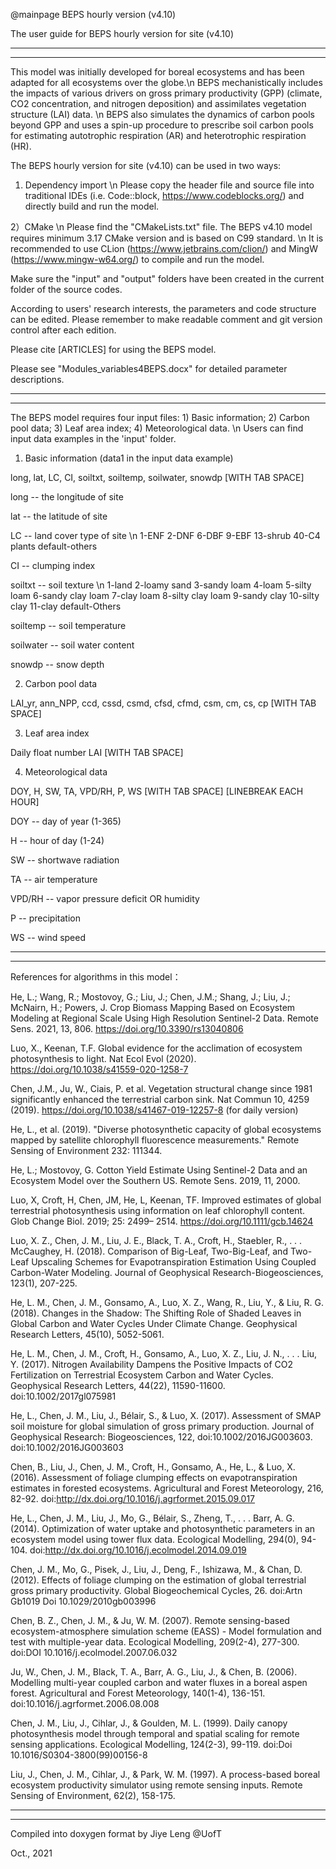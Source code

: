 @mainpage BEPS hourly version (v4.10)

The user guide for BEPS hourly version for site (v4.10)

-----------------------------------------
-----------------------------------------

This model was initially developed for boreal ecosystems and has been adapted for all ecosystems over the globe.\n
BEPS mechanistically includes the impacts of various drivers on gross primary productivity (GPP) (climate, CO2 concentration, and nitrogen deposition) and assimilates vegetation structure (LAI) data. \n
BEPS also simulates the dynamics of carbon pools beyond GPP and uses a spin-up procedure to prescribe soil carbon pools for estimating autotrophic respiration (AR) and heterotrophic respiration (HR).

The BEPS hourly version for site (v4.10) can be used in two ways:

1) Dependency import \n
Please copy the header file and source file into traditional IDEs (i.e. Code::block, https://www.codeblocks.org/) and directly build and run the model.

2）CMake \n
Please find the "CMakeLists.txt" file. The BEPS v4.10 model requires minimum 3.17 CMake version and is based on C99 standard. \n
It is recommended to use CLion (https://www.jetbrains.com/clion/) and MingW (https://www.mingw-w64.org/) to compile and run the model.

Make sure the "input" and "output" folders have been created in the current folder of the source codes.

According to users' research interests, the parameters and code structure can be edited. Please remember to make readable comment and git version control after each edition.

Please cite [ARTICLES] for using the BEPS model.

Please see "Modules_variables4BEPS.docx" for detailed parameter descriptions.

-----------------------------------------
-----------------------------------------

The BEPS model requires four input files: 1) Basic information; 2) Carbon pool data; 3) Leaf area index; 4) Meteorological data. \n
Users can find input data examples in the 'input' folder.

1) Basic information (data1 in the input data example)

long, lat, LC, CI, soiltxt, soiltemp, soilwater, snowdp [WITH TAB SPACE]

long --  the longitude of site

lat  --  the latitude of site

LC -- land cover type of site \n
1-ENF 2-DNF 6-DBF 9-EBF 13-shrub 40-C4 plants default-others

CI -- clumping index

soiltxt -- soil texture \n
1-land 2-loamy sand 3-sandy loam 4-loam 5-silty loam 6-sandy clay loam 7-clay loam 8-silty clay loam 9-sandy clay 10-silty clay 11-clay default-Others

soiltemp -- soil temperature

soilwater -- soil water content

snowdp -- snow depth

2) Carbon pool data

LAI_yr, ann_NPP,  ccd,  cssd,  csmd,  cfsd,  cfmd,  csm,  cm,  cs,  cp [WITH TAB SPACE]

3) Leaf area index

Daily float number LAI [WITH TAB SPACE]

4) Meteorological data

DOY, H, SW, TA, VPD/RH, P, WS [WITH TAB SPACE] [LINEBREAK EACH HOUR]

DOY -- day of year (1-365)

H -- hour of day (1-24)

SW -- shortwave radiation

TA -- air temperature

VPD/RH -- vapor pressure deficit OR humidity

P -- precipitation

WS -- wind speed

-----------------------------------------
-----------------------------------------

References for algorithms in this model：

He, L.; Wang, R.; Mostovoy, G.; Liu, J.; Chen, J.M.; Shang, J.; Liu, J.; McNairn, H.; Powers, J. Crop Biomass Mapping Based on Ecosystem Modeling at Regional Scale Using High Resolution Sentinel-2 Data. Remote Sens. 2021, 13, 806. https://doi.org/10.3390/rs13040806

Luo, X., Keenan, T.F. Global evidence for the acclimation of ecosystem photosynthesis to light. Nat Ecol Evol (2020). https://doi.org/10.1038/s41559-020-1258-7

Chen, J.M., Ju, W., Ciais, P. et al. Vegetation structural change since 1981 significantly enhanced the terrestrial carbon sink. Nat Commun 10, 4259 (2019). https://doi.org/10.1038/s41467-019-12257-8 (for daily version)

He, L., et al. (2019). "Diverse photosynthetic capacity of global ecosystems mapped by satellite chlorophyll fluorescence measurements." Remote Sensing of Environment 232: 111344.

He, L.; Mostovoy, G. Cotton Yield Estimate Using Sentinel-2 Data and an Ecosystem Model over the Southern US. Remote Sens. 2019, 11, 2000.

Luo, X, Croft, H, Chen, JM, He, L, Keenan, TF. Improved estimates of global terrestrial photosynthesis using information on leaf chlorophyll content. Glob Change Biol. 2019; 25: 2499– 2514. https://doi.org/10.1111/gcb.14624

Luo, X. Z., Chen, J. M., Liu, J. E., Black, T. A., Croft, H., Staebler, R., . . . McCaughey, H. (2018). Comparison of Big-Leaf, Two-Big-Leaf, and Two-Leaf Upscaling Schemes for Evapotranspiration Estimation Using Coupled Carbon-Water Modeling. Journal of Geophysical Research-Biogeosciences, 123(1), 207-225.

He, L. M., Chen, J. M., Gonsamo, A., Luo, X. Z., Wang, R., Liu, Y., & Liu, R. G. (2018). Changes in the Shadow: The Shifting Role of Shaded Leaves in Global Carbon and Water Cycles Under Climate Change. Geophysical Research Letters, 45(10), 5052-5061.

He, L. M., Chen, J. M., Croft, H., Gonsamo, A., Luo, X. Z., Liu, J. N., . . . Liu, Y. (2017). Nitrogen Availability Dampens the Positive Impacts of CO2 Fertilization on Terrestrial Ecosystem Carbon and Water Cycles. Geophysical Research Letters, 44(22), 11590-11600. doi:10.1002/2017gl075981

He, L., Chen, J. M., Liu, J., Bélair, S., & Luo, X. (2017). Assessment of SMAP soil moisture for global simulation of gross primary production. Journal of Geophysical Research: Biogeosciences, 122, doi:10.1002/2016JG003603. doi:10.1002/2016JG003603

Chen, B., Liu, J., Chen, J. M., Croft, H., Gonsamo, A., He, L., & Luo, X. (2016). Assessment of foliage clumping effects on evapotranspiration estimates in forested ecosystems. Agricultural and Forest Meteorology, 216, 82-92. doi:http://dx.doi.org/10.1016/j.agrformet.2015.09.017

He, L., Chen, J. M., Liu, J., Mo, G., Bélair, S., Zheng, T., . . . Barr, A. G. (2014). Optimization of water uptake and photosynthetic parameters in an ecosystem model using tower flux data. Ecological Modelling, 294(0), 94-104. doi:http://dx.doi.org/10.1016/j.ecolmodel.2014.09.019

Chen, J. M., Mo, G., Pisek, J., Liu, J., Deng, F., Ishizawa, M., & Chan, D. (2012). Effects of foliage clumping on the estimation of global terrestrial gross primary productivity. Global Biogeochemical Cycles, 26. doi:Artn Gb1019 Doi 10.1029/2010gb003996

Chen, B. Z., Chen, J. M., & Ju, W. M. (2007). Remote sensing-based ecosystem-atmosphere simulation scheme (EASS) - Model formulation and test with multiple-year data. Ecological Modelling, 209(2-4), 277-300. doi:DOI 10.1016/j.ecolmodel.2007.06.032

Ju, W., Chen, J. M., Black, T. A., Barr, A. G., Liu, J., & Chen, B. (2006). Modelling multi-year coupled carbon and water fluxes in a boreal aspen forest. Agricultural and Forest Meteorology, 140(1-4), 136-151. doi:10.1016/j.agrformet.2006.08.008

Chen, J. M., Liu, J., Cihlar, J., & Goulden, M. L. (1999). Daily canopy photosynthesis model through temporal and spatial scaling for remote sensing applications. Ecological Modelling, 124(2-3), 99-119. doi:Doi 10.1016/S0304-3800(99)00156-8

Liu, J., Chen, J. M., Cihlar, J., & Park, W. M. (1997). A process-based boreal ecosystem productivity simulator using remote sensing inputs. Remote Sensing of Environment, 62(2), 158-175. 

-----------------------------------------
-----------------------------------------

Compiled into doxygen format by Jiye Leng @UofT

Oct., 2021
